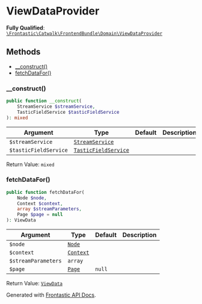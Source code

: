 #  ViewDataProvider

**Fully Qualified**: [`\Frontastic\Catwalk\FrontendBundle\Domain\ViewDataProvider`](../../../../src/php/FrontendBundle/Domain/ViewDataProvider.php)

## Methods

* [__construct()](#__construct)
* [fetchDataFor()](#fetchdatafor)

### __construct()

```php
public function __construct(
    StreamService $streamService,
    TasticFieldService $tasticFieldService
): mixed
```

Argument|Type|Default|Description
--------|----|-------|-----------
`$streamService`|[`StreamService`](StreamService.md)||
`$tasticFieldService`|[`TasticFieldService`](TasticFieldService.md)||

Return Value: `mixed`

### fetchDataFor()

```php
public function fetchDataFor(
    Node $node,
    Context $context,
    array $streamParameters,
    Page $page = null
): ViewData
```

Argument|Type|Default|Description
--------|----|-------|-----------
`$node`|[`Node`](Node.md)||
`$context`|[`Context`](../../ApiCoreBundle/Domain/Context.md)||
`$streamParameters`|`array`||
`$page`|[`Page`](Page.md)|`null`|

Return Value: [`ViewData`](ViewData.md)

Generated with [Frontastic API Docs](https://github.com/FrontasticGmbH/apidocs).
